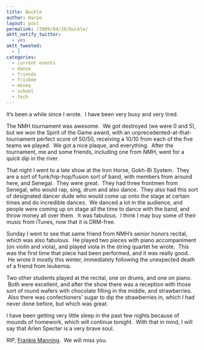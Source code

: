 ```yaml
---
title: Buckle
author: Harpo
layout: post
permalink: /2009/04/28/buckle/
aktt_notify_twitter:
  - yes
aktt_tweeted:
  - 1
categories:
  - current events
  - dance
  - friends
  - frisbee
  - money
  - school
  - tech
---
```

It&#8217;s been a while since I wrote.  I have been very busy and very tired.

The NMH tournament was awesome.  We got destroyed (we were 0 and 5), but we won the Spirit of the Game award, with an unprecedented-at-that-tournament perfect score of 50/50, receiving a 10/10 from each of the five teams we played.  We got a nice plaque, and everything.  After the tournament, me and some friends, including one from NMH, went for a quick dip in the river.

That night I went to a late show at the Iron Horse, Gokh-Bi System.  They are a sort of funk/hip-hop/fusion sort of band, with members from around here, and Senegal.  They were great.  They had three frontmen from Senegal, who would rap, sing, drum and also dance.  They also had this sort of designated dancer dude who would come up onto the stage at certain times and do incredible dances.  We danced a lot in the audience, and people were coming up on stage all the time to dance with the band, and throw money all over them.  It was fabulous.  I think I may buy some of their music from iTunes, now that it is DRM-free.

Sunday I went to see that same friend from NMH&#8217;s senior honors recital, which was also fabulous.  He played two pieces with piano accompaniment (on violin and viola), and played viola in the string quartet he wrote.  This was the first time that piece had been performed, and it was really good.  He wrote it mostly this winter, immediately following the unexpected death of a friend from leukemia.

Two other students played at the recital, one on drums, and one on piano.  Both were excellent, and after the show there was a reception with those sort of round wafers with chocolate filling in the middle, and strawberries.  Also there was confectioners&#8217; sugar to dip the strawberries in, which I had never done before, but which was great.

I have been getting very little sleep in the past few nights because of mounds of homework, which will continue tonight.  With that in mind, I will say that Arlen Specter is a very brave soul.

RIP, <a href="http://www.frankiemanning.com/" target="_blank">Frankie Manning</a>.  We will miss you.